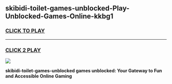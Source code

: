 
## skibidi-toilet-games-unblocked-Play-Unblocked-Games-Online-kkbg1
<h3>
<a href="https://premium76.site?title=skibidi-toilet-games-unblocked&ref=25A">CLICK TO PLAY</a></h3>
<hr>

<h3>
<a href="https://premium76.site?title=skibidi-toilet-games-unblocked&ref=25A">CLICK 2 PLAY</a>
  
</h3>

<a href="https://premium76.site?title=skibidi-toilet-games-unblocked&ref=25A"><img src="https://clearcache.store/games.png"></a>


**skibidi-toilet-games-unblocked games unblocked: Your Gateway to Fun and Accessible Online Gaming**
